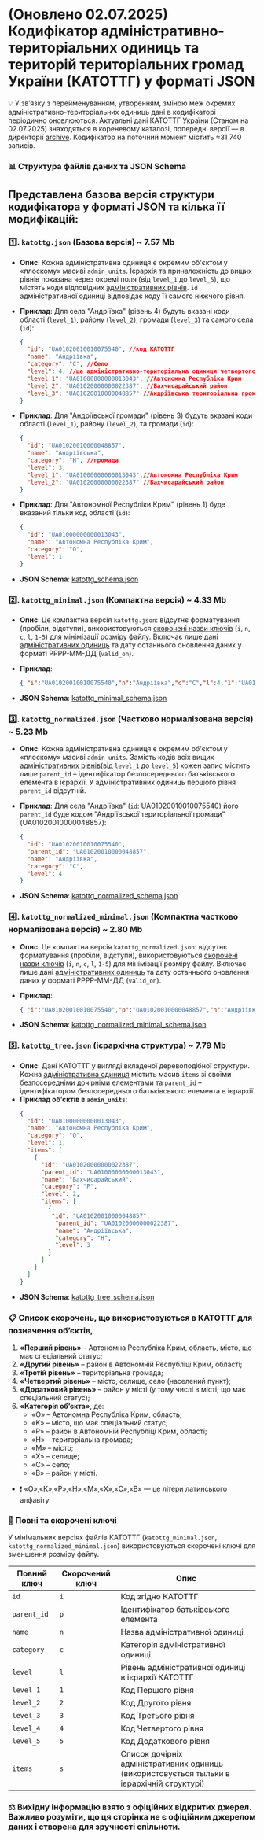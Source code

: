 # (Оновлено 02.07.2025) Кодифікатор адміністративно-територіальних одиниць та територій територіальних громад України (КАТОТТГ) у форматі JSON

💡 У зв’язку з перейменуванням, утворенням, зміною меж окремих адміністративно-територіальних одиниць дані в кодифікаторі періодично оновлюються. Актуальні дані КАТОТТГ України (Станом на 02.07.2025) знаходяться в кореневому каталозі, попередні версії — в директорії [archive](archive). Кодифікатор на поточний момент містить ≈31 740 записів. 

### 📊 Структура файлів даних та JSON Schema

## Представлена базова версія структури кодифікатора у форматі JSON та кілька її модифікацій:

### 1️⃣. `katottg.json` (Базова версія) ~ 7.57 Mb
* **Опис**: Кожна адміністративна одиниця є окремим об'єктом у «плоскому» масиві `admin_units`. Ієрархія та приналежність до вищих рівнів показана через окремі поля (від `level_1` до `level_5`), що містять коди відповідних [адміністративних рівнів](https://github.com/suprun/katottg.json/blob/main/README.md#-%D1%81%D0%BF%D0%B8%D1%81%D0%BE%D0%BA-%D1%81%D0%BA%D0%BE%D1%80%D0%BE%D1%87%D0%B5%D0%BD%D1%8C-%D1%89%D0%BE-%D0%B2%D0%B8%D0%BA%D0%BE%D1%80%D0%B8%D1%81%D1%82%D0%BE%D0%B2%D1%83%D1%8E%D1%82%D1%8C%D1%81%D1%8F-%D0%B2-%D0%BA%D0%B0%D1%82%D0%BE%D1%82%D1%82%D0%B3-%D0%B4%D0%BB%D1%8F-%D0%BF%D0%BE%D0%B7%D0%BD%D0%B0%D1%87%D0%B5%D0%BD%D0%BD%D1%8F-%D0%BE%D0%B1%D1%94%D0%BA%D1%82%D1%96%D0%B2). `id` адміністративної одиниці відповідає коду її самого нижчого рівня.
* **Приклад**: Для села "Андріївка" (рівень 4) будуть вказані коди області (`level_1`), району (`level_2`), громади (`level_3`) та самого села (`id`):
  
    ```json
    {
      "id": "UA01020010010075540", //код КАТОТТГ
      "name": "Андріївка",
      "category": "C", //Село
      "level": 4, //це адміністративно-територіальна одиниця четвертого рівня
      "level_1": "UA01000000000013043", //Автономна Республіка Крим
      "level_2": "UA01020000000022387", //Бахчисарайський район
      "level_3": "UA01020010000048857" //Андріївська територіальна громада
    }
    ```
* **Приклад**: Для "Андріївської громади" (рівень 3) будуть вказані коди області (`level_1`), району (`level_2`), та громади (`id`):
  
    ```json
    {
      "id": "UA01020010000048857",
      "name": "Андріївська",
      "category": "H", //громада
      "level": 3,
      "level_1": "UA01000000000013043",//Автономна Республіка Крим
      "level_2": "UA01020000000022387" //Бахчисарайський район
    }
    ```
* **Приклад**: Для "Автономної Республіки Крим" (рівень 1) буде вказаний тільки код області (`id`):
  
    ```json
    {
      "id": "UA01000000000013043",
      "name": "Автономна Республіка Крим",
      "category": "O",
      "level": 1
    }
    ```
* **JSON Schema**: [katottg_schema.json](katottg_schema/katottg_schema.json)


### 2️⃣. `katottg_minimal.json` (Компактна версія) ~ 4.33 Mb
* **Опис**: Це компактна версія `katottg.json`: відсутнє форматування (пробіли, відступи), використовуються [скорочені назви ключів](https://github.com/suprun/katottg.json/blob/main/README.md#-%D0%BF%D0%BE%D0%B2%D0%BD%D1%96-%D1%82%D0%B0-%D1%81%D0%BA%D0%BE%D1%80%D0%BE%D1%87%D0%B5%D0%BD%D1%96-%D0%BA%D0%BB%D1%8E%D1%87%D1%96) (`i`, `n`, `c`, `l`, `1-5`) для мінімізації розміру файлу. Включає лише дані [адміністративних одиниць](https://github.com/suprun/katottg.json/blob/main/README.md#-%D1%81%D0%BF%D0%B8%D1%81%D0%BE%D0%BA-%D1%81%D0%BA%D0%BE%D1%80%D0%BE%D1%87%D0%B5%D0%BD%D1%8C-%D1%89%D0%BE-%D0%B2%D0%B8%D0%BA%D0%BE%D1%80%D0%B8%D1%81%D1%82%D0%BE%D0%B2%D1%83%D1%8E%D1%82%D1%8C%D1%81%D1%8F-%D0%B2-%D0%BA%D0%B0%D1%82%D0%BE%D1%82%D1%82%D0%B3-%D0%B4%D0%BB%D1%8F-%D0%BF%D0%BE%D0%B7%D0%BD%D0%B0%D1%87%D0%B5%D0%BD%D0%BD%D1%8F-%D0%BE%D0%B1%D1%94%D0%BA%D1%82%D1%96%D0%B2) та дату останнього оновлення даних у форматі РРРР-ММ-ДД (`valid_on`).
* **Приклад**:
 
    ```json
    { "i":"UA01020010010075540","n":"Андріївка","c":"C","l":4,"1":"UA01000000000013043","2":"UA01020000000022387","3":"UA01020010000048857" }
    ```
* **JSON Schema**: [katottg_minimal_schema.json](katottg_schema/katottg_minimal_schema.json)


### 3️⃣. `katottg_normalized.json` (Частково нормалізована версія) ~ 5.23 Mb
* **Опис**: Кожна адміністративна одиниця є окремим об'єктом у «плоскому» масиві `admin_units`. Замість кодів всіх вищих [адміністративних рівнів](https://github.com/suprun/katottg.json/blob/main/README.md#-%D1%81%D0%BF%D0%B8%D1%81%D0%BE%D0%BA-%D1%81%D0%BA%D0%BE%D1%80%D0%BE%D1%87%D0%B5%D0%BD%D1%8C-%D1%89%D0%BE-%D0%B2%D0%B8%D0%BA%D0%BE%D1%80%D0%B8%D1%81%D1%82%D0%BE%D0%B2%D1%83%D1%8E%D1%82%D1%8C%D1%81%D1%8F-%D0%B2-%D0%BA%D0%B0%D1%82%D0%BE%D1%82%D1%82%D0%B3-%D0%B4%D0%BB%D1%8F-%D0%BF%D0%BE%D0%B7%D0%BD%D0%B0%D1%87%D0%B5%D0%BD%D0%BD%D1%8F-%D0%BE%D0%B1%D1%94%D0%BA%D1%82%D1%96%D0%B2)(від `level_1` до `level_5`) кожен запис містить лише `parent_id` – ідентифікатор безпосереднього батьківського елемента в ієрархії. У адміністративних одиниць першого рівня `parent_id` відсутній.
* **Приклад**: Для села "Андріївка" (`id`: UA01020010010075540) його `parent_id` буде кодом "Андріївської територіальної громади" (UA01020010000048857):
  
    ```json
    {
      "id": "UA01020010010075540",
      "parent_id": "UA01020010000048857",
      "name": "Андріївка",
      "category": "C",
      "level": 4
    }
    ```
* **JSON Schema**: [katottg_normalized_schema.json](katottg_schema/katottg_normalized_schema.json)


### 4️⃣. `katottg_normalized_minimal.json` (Компактна частково нормалізована версія) ~ 2.80 Mb
* **Опис**: Це компактна версія `katottg_normalized.json`: відсутнє форматування (пробіли, відступи), використовуються [скорочені назви ключів](https://github.com/suprun/katottg.json/blob/main/README.md#-%D0%BF%D0%BE%D0%B2%D0%BD%D1%96-%D1%82%D0%B0-%D1%81%D0%BA%D0%BE%D1%80%D0%BE%D1%87%D0%B5%D0%BD%D1%96-%D0%BA%D0%BB%D1%8E%D1%87%D1%96) (`i`, `n`, `c`, `l`, `1-5`) для мінімізації розміру файлу. Включає лише дані [адміністративних одиниць](https://github.com/suprun/katottg.json/blob/main/README.md#-%D1%81%D0%BF%D0%B8%D1%81%D0%BE%D0%BA-%D1%81%D0%BA%D0%BE%D1%80%D0%BE%D1%87%D0%B5%D0%BD%D1%8C-%D1%89%D0%BE-%D0%B2%D0%B8%D0%BA%D0%BE%D1%80%D0%B8%D1%81%D1%82%D0%BE%D0%B2%D1%83%D1%8E%D1%82%D1%8C%D1%81%D1%8F-%D0%B2-%D0%BA%D0%B0%D1%82%D0%BE%D1%82%D1%82%D0%B3-%D0%B4%D0%BB%D1%8F-%D0%BF%D0%BE%D0%B7%D0%BD%D0%B0%D1%87%D0%B5%D0%BD%D0%BD%D1%8F-%D0%BE%D0%B1%D1%94%D0%BA%D1%82%D1%96%D0%B2) та дату останнього оновлення даних у форматі РРРР-ММ-ДД (`valid_on`).
* **Приклад**:
  
    ```json
    { "i":"UA01020010010075540","p":"UA01020010000048857","n":"Андріївка","c":"C","l":4 }
    ```
* **JSON Schema**: [katottg_normalized_minimal_schema.json](katottg_schema/katottg_normalized_minimal_schema.json)


### 5️⃣. `katottg_tree.json` (ієрархічна структура) ~ 7.79 Mb
* **Опис**: Дані КАТОТТГ у вигляді вкладеної деревоподібної структури. Кожна [адміністративна одиниця](https://github.com/suprun/katottg.json/blob/main/README.md#-%D1%81%D0%BF%D0%B8%D1%81%D0%BE%D0%BA-%D1%81%D0%BA%D0%BE%D1%80%D0%BE%D1%87%D0%B5%D0%BD%D1%8C-%D1%89%D0%BE-%D0%B2%D0%B8%D0%BA%D0%BE%D1%80%D0%B8%D1%81%D1%82%D0%BE%D0%B2%D1%83%D1%8E%D1%82%D1%8C%D1%81%D1%8F-%D0%B2-%D0%BA%D0%B0%D1%82%D0%BE%D1%82%D1%82%D0%B3-%D0%B4%D0%BB%D1%8F-%D0%BF%D0%BE%D0%B7%D0%BD%D0%B0%D1%87%D0%B5%D0%BD%D0%BD%D1%8F-%D0%BE%D0%B1%D1%94%D0%BA%D1%82%D1%96%D0%B2) містить масив `items` зі своїми безпосередніми дочірніми елементами та `parent_id` – ідентифікатором безпосереднього батьківського елемента в ієрархії.
* **Приклад об’єктів в `admin_units`**:
    ```json
    {
      "id": "UA01000000000013043",
      "name": "Автономна Республіка Крим",
      "category": "O",
      "level": 1,
      "items": [
        {
          "id": "UA01020000000022387",
          "parent_id": "UA01000000000013043",
          "name": "Бахчисарайський",
          "category": "P",
          "level": 2,
          "items": [
            {
             "id": "UA01020010000048857",
              "parent_id": "UA01020000000022387",
              "name": "Андріївська",
              "category": "H",
              "level": 3
            }
          ]
        }
      ]
    }
    ```
* **JSON Schema**: [katottg_tree_schema.json](katottg_schema/katottg_tree_schema.json)


### 📋 Список скорочень, що використовуються в КАТОТТГ для позначення об’єктів,

1.  **«Перший рівень»** – Автономна Республіка Крим, область, місто, що має спеціальний статус;
2.  **«Другий рівень»** – район в Автономній Республіці Крим, області;
3.  **«Третій рівень»** – територіальна громада;
4.  **«Четвертий рівень»** – місто, селище, село (населений пункт);
5.  **«Додатковий рівень»** – район у місті (у тому числі в місті, що має спеціальний статус);
6.  **«Категорія об’єкта»**, де:
    * «O» – Автономна Республіка Крим, область;
    * «K» – місто, що має спеціальний статус;
    * «P» – район в Автономній Республіці Крим, області;
    * «H» – територіальна громада;
    * «M» – місто;
    * «X» – селище;
    * «C» – село;
    * «B» – район у місті.
      
* ❗ «O»,«K»,«P»,«H»,«M»,«X»,«C»,«B» — це літери латинського алфавіту


### 🔑 Повні та скорочені ключі
У мінімальних версіях файлів КАТОТТГ (`katottg_minimal.json`, `katottg_normalized_minimal.json`) використовуються скорочені ключі для зменшення розміру файлу.

| Повний ключ | Скорочений ключ | Опис                                           |
|-------------|-----------------|------------------------------------------------|
| `id`          | `i`               | Код згідно КАТОТТГ                             |
| `parent_id`   | `p`               | Ідентифікатор батьківського елемента           |
| `name`        | `n`               | Назва адміністративної одиниці                 |
| `category`    | `c`               | Категорія адміністративної одиниці             |
| `level`       | `l`               | Рівень адміністративної одиниці в ієрархії КАТОТТГ |
| `level_1`     | `1`               | Код Першого рівня                              |
| `level_2`     | `2`               | Код Другого рівня                              |
| `level_3`     | `3`               | Код Третього рівня                             |
| `level_4`     | `4`               | Код Четвертого рівня                           |
| `level_5`     | `5`               | Код Додаткового рівня                          |
| `items`       | `s`               | Список дочірніх адміністративних одиниць (використовується тыльки в ієрархічній структурі) |

### ⚖ Вихідну інформацію взято з офіційних відкритих джерел. Важливо розуміти, що ця сторінка не є офіційним джерелом даних і створена для зручності спільноти.
